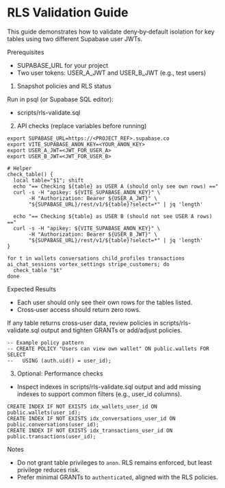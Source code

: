 # RLS Validation Guide

This guide demonstrates how to validate deny‑by‑default isolation for key tables using two different Supabase user JWTs.

Prerequisites
- SUPABASE_URL for your project
- Two user tokens: USER_A_JWT and USER_B_JWT (e.g., test users)

1) Snapshot policies and RLS status

Run in psql (or Supabase SQL editor):

- scripts/rls-validate.sql

2) API checks (replace variables before running)

```
export SUPABASE_URL=https://<PROJECT_REF>.supabase.co
export VITE_SUPABASE_ANON_KEY=<YOUR_ANON_KEY>
export USER_A_JWT=<JWT_FOR_USER_A>
export USER_B_JWT=<JWT_FOR_USER_B>

# Helper
check_table() {
  local table="$1"; shift
  echo "== Checking ${table} as USER A (should only see own rows) =="
  curl -s -H "apikey: ${VITE_SUPABASE_ANON_KEY}" \
       -H "Authorization: Bearer ${USER_A_JWT}" \
       "${SUPABASE_URL}/rest/v1/${table}?select=*" | jq 'length'

  echo "== Checking ${table} as USER B (should not see USER A rows) =="
  curl -s -H "apikey: ${VITE_SUPABASE_ANON_KEY}" \
       -H "Authorization: Bearer ${USER_B_JWT}" \
       "${SUPABASE_URL}/rest/v1/${table}?select=*" | jq 'length'
}

for t in wallets conversations child_profiles transactions ai_chat_sessions vortex_settings stripe_customers; do
  check_table "$t"
done
```

Expected Results
- Each user should only see their own rows for the tables listed.
- Cross‑user access should return zero rows.

If any table returns cross‑user data, review policies in scripts/rls-validate.sql output and tighten GRANTs or add/adjust policies.

```
-- Example policy pattern
-- CREATE POLICY "Users can view own wallet" ON public.wallets FOR SELECT
--   USING (auth.uid() = user_id);
```

3) Optional: Performance checks
- Inspect indexes in scripts/rls-validate.sql output and add missing indexes to support common filters (e.g., user_id columns).

```
CREATE INDEX IF NOT EXISTS idx_wallets_user_id ON public.wallets(user_id);
CREATE INDEX IF NOT EXISTS idx_conversations_user_id ON public.conversations(user_id);
CREATE INDEX IF NOT EXISTS idx_transactions_user_id ON public.transactions(user_id);
```

Notes
- Do not grant table privileges to `anon`. RLS remains enforced, but least privilege reduces risk.
- Prefer minimal GRANTs to `authenticated`, aligned with the RLS policies.

